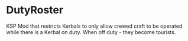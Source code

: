 # DutyRoster
KSP Mod that restricts Kerbals to only allow crewed craft to be operated while there is a Kerbal on duty. When off duty - they become tourists.
